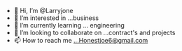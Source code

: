 - 👋 Hi, I’m @Larryjone
- 👀 I’m interested in ...business 
- 🌱 I’m currently learning ... engineering 
- 💞️ I’m looking to collaborate on ...contract's and projects 
- 📫 How to reach me ...Honestjoe6@gmail.com

<!---
Larryjone/Larryjone is a ✨ special ✨ repository because its `README.md` (this file) appears on your GitHub profile.
You can click the Preview link to take a look at your changes.
--->
